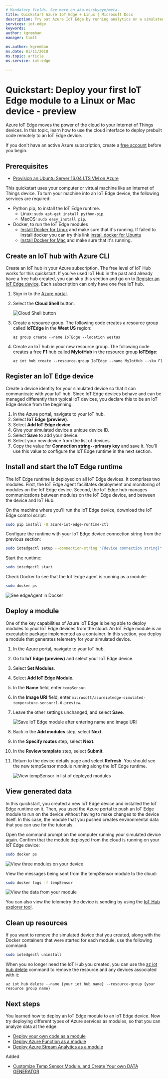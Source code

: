 ```yaml
---
# Mandatory fields. See more on aka.ms/skyeye/meta.
title: Quickstart Azure IoT Edge + Linux | Microsoft Docs 
description: Try out Azure IoT Edge by running analytics on a simulated edge device
services: iot-edge
keywords: 
author: kgremban
manager: timlt

ms.author: kgremban
ms.date: 01/11/2018
ms.topic: article
ms.service: iot-edge

---
```


# Quickstart: Deploy your first IoT Edge module to a Linux or Mac device - preview

Azure IoT Edge moves the power of the cloud to your Internet of Things devices. In this topic, learn how to use the cloud interface to deploy prebuilt code remotely to an IoT Edge device.

If you don't have an active Azure subscription, create a [free account][lnk-account] before you begin.

## Prerequisites

* [Provision an Ubuntu Server 16.04 LTS VM on Azure][lnk-provision-ubuntu-vm]

This quickstart uses your computer or virtual machine like an Internet of Things device. To turn your machine into an IoT Edge device, the following services are required:

* Python pip, to install the IoT Edge runtime.
   * Linux: `sudo apt-get install python-pip`.
   * MacOS: `sudo easy_install pip`.
* Docker, to run the IoT Edge modules
   * [Install Docker for Linux][lnk-docker-ubuntu] and make sure that it's running. If failed to install docker you can try this link [install docker for Ubuntu][lnk-install-docker-ubuntu]
   * [Install Docker for Mac][lnk-docker-mac] and make sure that it's running. 

## Create an IoT hub with Azure CLI

Create an IoT hub in your Azure subscription. The free level of IoT Hub works for this quickstart. If you've used IoT Hub in the past and already have a free hub created, you can skip this section and go on to [Register an IoT Edge device][anchor-register]. Each subscription can only have one free IoT hub. 

1. Sign in to the [Azure portal][lnk-portal]. 
1. Select the **Cloud Shell** button. 

   ![Cloud Shell button][1]

1. Create a resource group. The following code creates a resource group called **IoTEdge** in the **West US** region:

   ```azurecli
   az group create --name IoTEdge --location westus
   ```

1. Create an IoT hub in your new resource group. The following code creates a free **F1** hub called **MyIotHub** in the resource group **IoTEdge**:

   ```azurecli
   az iot hub create --resource-group IoTEdge --name MyIotHub --sku F1 
   ```

## Register an IoT Edge device

Create a device identity for your simulated device so that it can communicate with your IoT hub. Since IoT Edge devices behave and can be managed differently than typical IoT devices, you declare this to be an IoT Edge device from the beginning. 

1. In the Azure portal, navigate to your IoT hub.
1. Select **IoT Edge (preview)**.
1. Select **Add IoT Edge device**.
1. Give your simulated device a unique device ID.
1. Select **Save** to add your device.
1. Select your new device from the list of devices. 
1. Copy the value for **Connection string--primary key** and save it. You'll use this value to configure the IoT Edge runtime in the next section. 

## Install and start the IoT Edge runtime

The IoT Edge runtime is deployed on all IoT Edge devices. It comprises two modules. First, the IoT Edge agent facilitates deployment and monitoring of modules on the IoT Edge device. Second, the IoT Edge hub manages communications between modules on the IoT Edge device, and between the device and IoT Hub. 

On the machine where you'll run the IoT Edge device, download the IoT Edge control script:
```bash
sudo pip install -U azure-iot-edge-runtime-ctl
```

Configure the runtime with your IoT Edge device connection string from the previous section:
```bash
sudo iotedgectl setup --connection-string "{device connection string}" --auto-cert-gen-force-no-passwords
```

Start the runtime:
```bash
sudo iotedgectl start
```

Check Docker to see that the IoT Edge agent is running as a module:
```bash
sudo docker ps
```

![See edgeAgent in Docker](./media/tutorial-simulate-device-linux/docker-ps.png)

## Deploy a module

One of the key capabilities of Azure IoT Edge is being able to deploy modules to your IoT Edge devices from the cloud. An IoT Edge module is an executable package implemented as a container. In this section, you deploy a module that generates telemetry for your simulated device. 

1. In the Azure portal, navigate to your IoT hub.
1. Go to **IoT Edge (preview)** and select your IoT Edge device.
1. Select **Set Modules**.
1. Select **Add IoT Edge Module**.
1. In the **Name** field, enter `tempSensor`. 
1. In the **Image URI** field, enter `microsoft/azureiotedge-simulated-temperature-sensor:1.0-preview`. 
1. Leave the other settings unchanged, and select **Save**.

   ![Save IoT Edge module after entering name and image URI](https://github.com/MicrosoftDocs/azure-docs/blob/master/includes/media/iot-edge-deploy-module/name-image.png)

1. Back in the **Add modules** step, select **Next**.
1. In the **Specify routes** step, select **Next**.
1. In the **Review template** step, select **Submit**.
1. Return to the device details page and select **Refresh**. You should see the new tempSensor module running along the IoT Edge runtime. 

   ![View tempSensor in list of deployed modules][1]

<!-- Images -->
[1]: https://github.com/MicrosoftDocs/azure-docs/blob/master/articles/iot-edge/media/tutorial-simulate-device-windows/view-module.png
## View generated data

In this quickstart, you created a new IoT Edge device and installed the IoT Edge runtime on it. Then, you used the Azure portal to push an IoT Edge module to run on the device without having to make changes to the device itself. In this case, the module that you pushed creates environmental data that you can use for the tutorials. 

Open the command prompt on the computer running your simulated device again. Confirm that the module deployed from the cloud is running on your IoT Edge device:

```bash
sudo docker ps
```

![View three modules on your device](./media/tutorial-simulate-device-linux/docker-ps2.png)

View the messages being sent from the tempSensor module to the cloud:

```bash
sudo docker logs -f tempSensor
```

![View the data from your module](./media/tutorial-simulate-device-linux/docker-logs.png)

You can also view the telemetry the device is sending by using the [IoT Hub explorer tool][lnk-iothub-explorer]. 

## Clean up resources

If you want to remove the simulated device that you created, along with the Docker containers that were started for each module, use the following command: 

```bash
sudo iotedgectl uninstall
```

When you no longer need the IoT Hub you created, you can use the [az iot hub delete][lnk-delete] command to remove the resource and any devices associated with it:

```azurecli
az iot hub delete --name {your iot hub name} --resource-group {your resource group name}
```

## Next steps

You learned how to deploy an IoT Edge module to an IoT Edge device. Now try deploying different types of Azure services as modules, so that you can analyze data at the edge. 

* [Deploy your own code as a module](tutorial-csharp-module.md)
* [Deploy Azure Function as a module](tutorial-deploy-function.md)
* [Deploy Azure Stream Analytics as a module](tutorial-deploy-stream-analytics.md)

Added
* [Customize Temp Sensor Module, and Create Your own DATA GENERATOR](https://github.com/Azure/iot-edge/tree/master/v2/samples/azureiotedge-simulated-temperature-sensor)

<!-- Images -->
[1]: ./media/quickstart/cloud-shell.png

<!-- Links -->
[lnk-docker-ubuntu]: https://docs.docker.com/engine/installation/linux/docker-ce/ubuntu/ 
[lnk-docker-mac]: https://docs.docker.com/docker-for-mac/install/
[lnk-iothub-explorer]: https://github.com/azure/iothub-explorer
[lnk-account]: https://azure.microsoft.com/free
[lnk-portal]: https://portal.azure.com
[lnk-delete]: https://docs.microsoft.com/cli/azure/iot/hub?view=azure-cli-latest#az_iot_hub_delete
[lnk-install-docker-ubuntu]: https://unix.stackexchange.com/questions/363048/unable-to-locate-package-docker-ce-on-a-64bit-ubuntu
[lnk-provision-ubuntu-vm]: https://docs.microsoft.com/en-us/azure/virtual-machines/linux/quick-create-portal

<!-- Anchor links -->
[anchor-register]: #register-an-iot-edge-device
